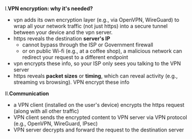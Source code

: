 I.**VPN encryption: why it's needed?**
- vpn adds its own encryption layer (e.g., via OpenVPN, WireGuard) to wrap all your network traffic (not just https) into a secure tunnel between your device and the vpn server.
- https reveals the destination **server's IP**
  - cannot bypass through the ISP or Government firewall
  - or on public Wi-fi (e.g., at a coffee shop), a malicious network can redirect your request to a different endpoint
- vpn encrypts these info, so your ISP only sees you talking to the VPN server
- https reveals **packet sizes** or **timing**, which can reveal activity (e.g., streaming vs browsing). VPN encrypt these info

II.**Communication**
- a VPN client (installed on the user's device) encrypts the https request (along with all other traffic)
- VPN client sends the encrypted content to VPN server via VPN protocol (e.g., OpenVPN, WireGuard, IPsec)
- VPN server decrypts and forward the request to the destination server
